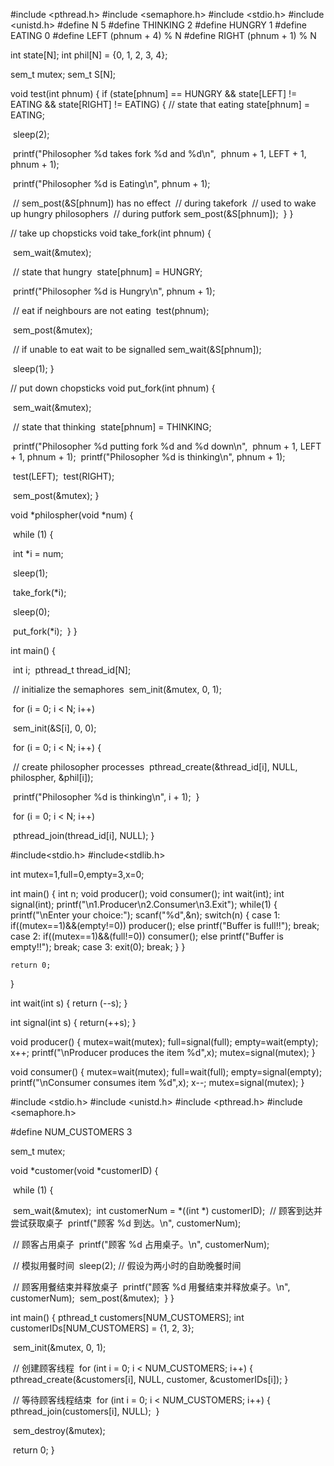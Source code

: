 

#include <pthread.h>
#include <semaphore.h>
#include <stdio.h>
#include <unistd.h>
#define N 5
#define THINKING 2
#define HUNGRY 1
#define EATING 0
#define LEFT (phnum + 4) % N
#define RIGHT (phnum + 1) % N

int state[N];
int phil[N] = {0, 1, 2, 3, 4};

sem_t mutex;
sem_t S[N];

void test(int phnum) {
    if (state[phnum] == HUNGRY
        && state[LEFT] != EATING
        && state[RIGHT] != EATING) {
        // state that eating
        state[phnum] = EATING;

​        sleep(2);

​        printf("Philosopher %d takes fork %d and %d\n",
​               phnum + 1, LEFT + 1, phnum + 1);

​        printf("Philosopher %d is Eating\n", phnum + 1);

​        // sem_post(&S[phnum]) has no effect
​        // during takefork
​        // used to wake up hungry philosophers
​        // during putfork
​        sem_post(&S[phnum]);
​    }
}

// take up chopsticks
void take_fork(int phnum) {

​    sem_wait(&mutex);

​    // state that hungry
​    state[phnum] = HUNGRY;

​    printf("Philosopher %d is Hungry\n", phnum + 1);

​    // eat if neighbours are not eating
​    test(phnum);

​    sem_post(&mutex);

​    // if unable to eat wait to be signalled
​    sem_wait(&S[phnum]);

​    sleep(1);
}

// put down chopsticks
void put_fork(int phnum) {

​    sem_wait(&mutex);

​    // state that thinking
​    state[phnum] = THINKING;

​    printf("Philosopher %d putting fork %d and %d down\n",
​           phnum + 1, LEFT + 1, phnum + 1);
​    printf("Philosopher %d is thinking\n", phnum + 1);

​    test(LEFT);
​    test(RIGHT);

​    sem_post(&mutex);
}

void *philospher(void *num) {

​    while (1) {

​        int *i = num;

​        sleep(1);

​        take_fork(*i);

​        sleep(0);

​        put_fork(*i);
​    }
}

int main() {

​    int i;
​    pthread_t thread_id[N];

​    // initialize the semaphores
​    sem_init(&mutex, 0, 1);

​    for (i = 0; i < N; i++)

​        sem_init(&S[i], 0, 0);

​    for (i = 0; i < N; i++) {

​        // create philosopher processes
​        pthread_create(&thread_id[i], NULL,
​                       philospher, &phil[i]);

​        printf("Philosopher %d is thinking\n", i + 1);
​    }

​    for (i = 0; i < N; i++)

​        pthread_join(thread_id[i], NULL);
}



#include<stdio.h>
#include<stdlib.h>

int mutex=1,full=0,empty=3,x=0;

int main()
{
	int n;
	void producer();
	void consumer();
	int wait(int);
	int signal(int);
	printf("\n1.Producer\n2.Consumer\n3.Exit");
	while(1)
	{
		printf("\nEnter your choice:");
		scanf("%d",&n);
		switch(n)
		{
			case 1:	if((mutex==1)&&(empty!=0))
						producer();
					else
						printf("Buffer is full!!");
					break;
case 2:	if((mutex==1)&&(full!=0))
						consumer();
					else
						printf("Buffer is empty!!");
					break;
			case 3:
					exit(0);
					break;
		}
	}
	
	return 0;
}

int wait(int s)
{
	return (--s);
}

int signal(int s)
{
	return(++s);
}

void producer()
{
	mutex=wait(mutex);
	full=signal(full);
	empty=wait(empty);
	x++;
	printf("\nProducer produces the item %d",x);
	mutex=signal(mutex);
}

void consumer()
{
	mutex=wait(mutex);
	full=wait(full);
	empty=signal(empty);
	printf("\nConsumer consumes item %d",x);
	x--;
	mutex=signal(mutex);
}



#include <stdio.h>
#include <unistd.h>
#include <pthread.h>
#include <semaphore.h>

#define NUM_CUSTOMERS 3

sem_t mutex;

void *customer(void *customerID) {

​    while (1) {

​        sem_wait(&mutex);
​        int customerNum = *((int *) customerID);
​        // 顾客到达并尝试获取桌子
​        printf("顾客 %d 到达。\n", customerNum);

​        // 顾客占用桌子
​        printf("顾客 %d 占用桌子。\n", customerNum);

​        // 模拟用餐时间
​        sleep(2); // 假设为两小时的自助晚餐时间

​        // 顾客用餐结束并释放桌子
​        printf("顾客 %d 用餐结束并释放桌子。\n", customerNum);
​        sem_post(&mutex);
​    }
}

int main() {
    pthread_t customers[NUM_CUSTOMERS];
    int customerIDs[NUM_CUSTOMERS] = {1, 2, 3};

​    sem_init(&mutex, 0, 1);

​    // 创建顾客线程
​    for (int i = 0; i < NUM_CUSTOMERS; i++) {
​        pthread_create(&customers[i], NULL, customer, &customerIDs[i]);
​    }

​    // 等待顾客线程结束
​    for (int i = 0; i < NUM_CUSTOMERS; i++) {
​        pthread_join(customers[i], NULL);
​    }

​    sem_destroy(&mutex);

​    return 0;
}

